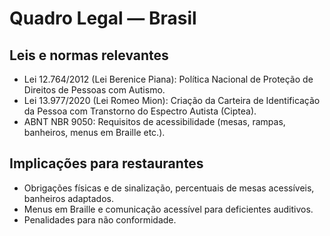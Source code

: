 # Quadro Legal — Brasil

## Leis e normas relevantes
- Lei 12.764/2012 (Lei Berenice Piana): Política Nacional de Proteção de Direitos de Pessoas com Autismo.
- Lei 13.977/2020 (Lei Romeo Mion): Criação da Carteira de Identificação da Pessoa com Transtorno do Espectro Autista (Ciptea).
- ABNT NBR 9050: Requisitos de acessibilidade (mesas, rampas, banheiros, menus em Braille etc.).

## Implicações para restaurantes
- Obrigações físicas e de sinalização, percentuais de mesas acessíveis, banheiros adaptados.
- Menus em Braille e comunicação acessível para deficientes auditivos.
- Penalidades para não conformidade.
